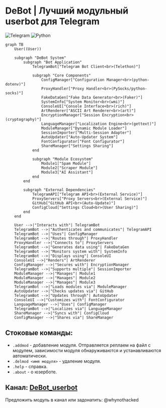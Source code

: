 # DeBot | Лучший модульный userbot для Telegram
![Telegram](https://img.shields.io/badge/Telegram-2CA5E0?style=for-the-badge&logo=telegram&logoColor=white)
![Python](https://img.shields.io/badge/python-3670A0?style=for-the-badge&logo=python&logoColor=ffdd54)

```mermaid
graph TB
    User((User))
    
    subgraph "DeBot System"
        subgraph "Bot Application"
            TelegramBot["Telegram Bot Client<br>(Telethon)"]
            
            subgraph "Core Components"
                ConfigManager["Configuration Manager<br>(python-dotenv)"]
                ProxyHandler["Proxy Handler<br>(PySocks/python-socks)"]
                FakeDataGen["Fake Data Generator<br>(Faker)"]
                SystemInfo["System Monitor<br>(wmi)"]
                ConsoleUI["Console Interface<br>(rich)"]
                ArtRenderer["ASCII Art Renderer<br>(art)"]
                EncryptionManager["Session Encryption<br>(cryptography)"]
                LanguageManager["Localization Engine<br>(gettext)"]
                ModuleManager["Dynamic Module Loader"]
                SessionImporter["Multi-Session Adapter"]
                AutoUpdater["Auto-Updater System"]
                FontConfigurator["Font Configurator"]
                ShareManager["Settings Sharing"]
            end

            subgraph "Module Ecosystem"
                Module1["Spam Module"]
                Module2["Scraper Module"]
                Module3["AI Assistant"]
            end
        end
        
        subgraph "External Dependencies"
            TelegramAPI["Telegram API<br>(External Service)"]
            ProxyServers["Proxy Servers<br>(External Service)"]
            GitHub["GitHub API<br>(Auto-Update)"]
            ConfigCloud["Settings Cloud<br>(User Sharing)"]
        end
    end

    User -->|"Interacts with"| TelegramBot
    TelegramBot -->|"Authenticates and communicates"| TelegramAPI
    TelegramBot -->|"Uses"| ConfigManager
    TelegramBot -->|"Routes through"| ProxyHandler
    ProxyHandler -->|"Connects to"| ProxyServers
    TelegramBot -->|"Generates data using"| FakeDataGen
    TelegramBot -->|"Monitors system with"| SystemInfo
    TelegramBot -->|"Displays using"| ConsoleUI
    ConsoleUI -->|"Renders"| ArtRenderer
    ConfigManager -->|"Secures with"| EncryptionManager
    TelegramBot -->|"Supports multiple"| SessionImporter
    ModuleManager -->|"Manages"| Module1
    ModuleManager -->|"Manages"| Module2
    ModuleManager -->|"Manages"| Module3
    TelegramBot -->|"Loads modules via"| ModuleManager
    AutoUpdater -->|"Checks updates via"| GitHub
    TelegramBot -->|"Updates through"| AutoUpdater
    ConsoleUI -->|"Customizes with"| FontConfigurator
    LanguageManager -->|"Uses"| ConfigManager
    TelegramBot -->|"Localizes via"| LanguageManager
    ShareManager -->|"Syncs with"| ConfigCloud
    ConfigManager -->|"Shares via"| ShareManager
```

## Стоковые команды:
- `.addmod` - добавление модуля. Отправляется реплаем на файл с модулем, зависимости модуля обнаруживаются и устанавливаются автоматически.
- `.delmod <имя модуля>` - удаление модуля.
- `.help` - справка.
- `.about` - о юзерботе.

## Канал: [DeBot_userbot](https://t.me/DeBot_userbot)
Предложить модуль в канал или задонатить: @whynothacked
